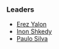 ### Leaders

* [Erez Yalon](mailto:erez.yalon@owasp.org)
* [Inon Shkedy](mailto:inon.shkedy@owasp.org)
* [Paulo Silva](mailto:paulo.silva@owasp.org)

